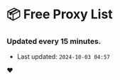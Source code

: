 # :package: Free Proxy List
### Updated every 15 minutes.

- Last updated: `2024-10-03 04:57`

:heart:
